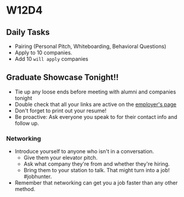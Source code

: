 # W12D4
## Daily Tasks
* Pairing (Personal Pitch, Whiteboarding, Behavioral Questions)
* Apply to 10 companies.
* Add 10 `will apply` companies

## Graduate Showcase Tonight!!
* Tie up any loose ends before meeting with alumni and companies tonight
* Double check that all your links are active on the [employer's page][employers]
* Don't forget to print out your resume!
* Be proactive: Ask everyone you speak to for their contact info and follow up.

### Networking
* Introduce yourself to anyone who isn't in a conversation.
  * Give them your elevator pitch.
  * Ask what company they're from and whether they're hiring.
  * Bring them to your station to talk. That might turn into a job! #jobhunter.
* Remember that networking can get you a job faster than any other method.

[employers]: http://progress.appacademy.io/employers
